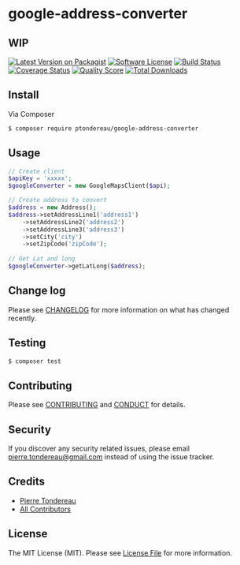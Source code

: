# google-address-converter

## WIP

[![Latest Version on Packagist][ico-version]][link-packagist]
[![Software License][ico-license]](LICENSE.md)
[![Build Status][ico-travis]][link-travis]
[![Coverage Status][ico-scrutinizer]][link-scrutinizer]
[![Quality Score][ico-code-quality]][link-code-quality]
[![Total Downloads][ico-downloads]][link-downloads]

## Install

Via Composer

``` bash
$ composer require ptondereau/google-address-converter
```

## Usage

``` php
// Create client
$apiKey = 'xxxxx';
$googleConverter = new GoogleMapsClient($api);

// Create address to convert
$address = new Address();
$address->setAddressLine1('address1')
    ->setAddressLine2('address2')
    ->setAddressLine3('address3')
    ->setCity('city')
    ->setZipCode('zipCode');
    
// Get Lat and long
$googleConverter->getLatLong($address);
```

## Change log

Please see [CHANGELOG](CHANGELOG.md) for more information on what has changed recently.

## Testing

``` bash
$ composer test
```

## Contributing

Please see [CONTRIBUTING](CONTRIBUTING.md) and [CONDUCT](CONDUCT.md) for details.

## Security

If you discover any security related issues, please email pierre.tondereau@gmail.com instead of using the issue tracker.

## Credits

- [Pierre Tondereau][link-author]
- [All Contributors][link-contributors]

## License

The MIT License (MIT). Please see [License File](LICENSE.md) for more information.

[ico-version]: https://img.shields.io/packagist/v/ptondereau/google-address-converter.svg?style=flat-square
[ico-license]: https://img.shields.io/badge/license-MIT-brightgreen.svg?style=flat-square
[ico-travis]: https://img.shields.io/travis/ptondereau/google-address-converter/master.svg?style=flat-square
[ico-scrutinizer]: https://img.shields.io/scrutinizer/coverage/g/ptondereau/google-address-converter.svg?style=flat-square
[ico-code-quality]: https://img.shields.io/scrutinizer/g/ptondereau/google-address-converter.svg?style=flat-square
[ico-downloads]: https://img.shields.io/packagist/dt/ptondereau/google-address-converter.svg?style=flat-square

[link-packagist]: https://packagist.org/packages/ptondereau/google-address-converter
[link-travis]: https://travis-ci.org/ptondereau/google-address-converter
[link-scrutinizer]: https://scrutinizer-ci.com/g/ptondereau/google-address-converter/code-structure
[link-code-quality]: https://scrutinizer-ci.com/g/ptondereau/google-address-converter
[link-downloads]: https://packagist.org/packages/ptondereau/google-address-converter
[link-author]: https://github.com/ptondereau
[link-contributors]: ../../contributors
